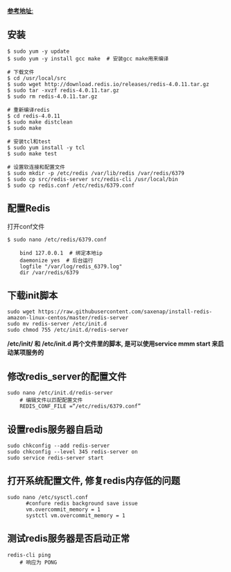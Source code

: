[**参考地址**:](https://medium.com/@andrewcbass/install-redis-v3-2-on-aws-ec2-instance-93259d40a3ce)


## 安装

```
$ sudo yum -y update 
$ sudo yum -y install gcc make  # 安装gcc make用来编译

# 下载文件
$ cd /usr/local/src 
$ sudo wget http://download.redis.io/releases/redis-4.0.11.tar.gz
$ sudo tar -xvzf redis-4.0.11.tar.gz 
$ sudo rm redis-4.0.11.tar.gz

# 重新编译redis
$ cd redis-4.0.11 
$ sudo make distclean 
$ sudo make

# 安装tcl和test
$ sudo yum install -y tcl 
$ sudo make test

# 设置软连接和配置文件
$ sudo mkdir -p /etc/redis /var/lib/redis /var/redis/6379
$ sudo cp src/redis-server src/redis-cli /usr/local/bin
$ sudo cp redis.conf /etc/redis/6379.conf

```

## 配置Redis
打开conf文件
```
$ sudo nano /etc/redis/6379.conf

    bind 127.0.0.1  # 绑定本地ip                           
    daemonize yes  # 后台运行                             
    logfile "/var/log/redis_6379.log"             
    dir /var/redis/6379 
```

## 下载init脚本
```
sudo wget https://raw.githubusercontent.com/saxenap/install-redis-amazon-linux-centos/master/redis-server
sudo mv redis-server /etc/init.d
sudo chmod 755 /etc/init.d/redis-server
```
**/etc/init/ 和 /etc/init.d 两个文件里的脚本, 是可以使用service mmm start 来启动某项服务的**

## 修改redis_server的配置文件
```
sudo nano /etc/init.d/redis-server
    # 编辑文件以匹配配置文件
    REDIS_CONF_FILE =“/etc/redis/6379.conf”
```

## 设置redis服务器自启动
```
sudo chkconfig --add redis-server 
sudo chkconfig --level 345 redis-server on 
sudo service redis-server start

```
## 打开系统配置文件, 修复redis内存低的问题
```
sudo nano /etc/sysctl.conf
      #confure redis background save issue 
      vm.overcommit_memory = 1
      systctl vm.overcommit_memory = 1
```

## 测试redis服务器是否启动正常
```
redis-cli ping
    # 响应为 PONG
```

